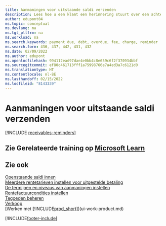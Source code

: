 ```yaml
---
title: Aanmaningen voor uitstaande saldi verzenden
description: Lees hoe u een klant een herinnering stuurt over een achterstallige betaling.  verschuldigd is en vanwege de vertraging kosten of vergoedingen bij de betaling optellen.
author: edupont04
ms.topic: conceptual
ms.devlang: na
ms.tgt_pltfrm: na
ms.workload: na
ms.search.keywords: payment due, debt, overdue, fee, charge, reminder
ms.search.form: 436, 437, 442, 431, 432
ms.date: 02/09/2022
ms.author: edupont
ms.openlocfilehash: 994112ead97dae4e0bb4c8e659c6f2f370934bbf
ms.sourcegitcommit: ef80c461713fff1a75998766e7a4ed3a7c6121d0
ms.translationtype: HT
ms.contentlocale: nl-BE
ms.lasthandoff: 02/15/2022
ms.locfileid: "8143339"
---
```

# <a name="send-reminders-of-outstanding-balances"></a>Aanmaningen voor uitstaande saldi verzenden

[!INCLUDE [receivables-reminders](includes/receivables-reminders.md)]

## <a name="see-related-training-at-microsoft-learn"></a>Zie Gerelateerde training op [Microsoft Learn](/learn/paths/process-financial-periodic-activities-dynamics-365-business-central/)

## <a name="see-also"></a>Zie ook

[Openstaande saldi innen](receivables-collect-outstanding-balances.md)  
[Meerdere rentetarieven instellen voor uitgestelde betaling](finance-how-to-set-up-multiple-interest-rates.md)  
[De termijnen en niveaus van aanmaningen instellen](finance-setup-reminders.md)  
[Rentefactuurcondities instellen](finance-setup-finance-charges.md)  
[Tegoeden beheren](receivables-manage-receivables.md)  
[Verkoop](sales-manage-sales.md)  
[Werken met [!INCLUDE[prod_short](includes/prod_short.md)]](ui-work-product.md)


[!INCLUDE[footer-include](includes/footer-banner.md)]
